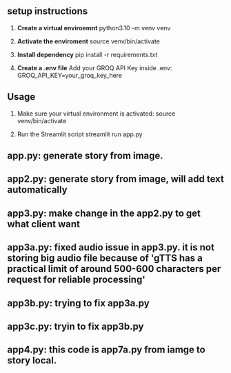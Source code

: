 ## setup instructions

1. **Create a virtual enviroemnt**
python3.10 -m venv venv

2. **Activate the enviroment**
source venv/bin/activate

3. **Install dependency**
pip install -r requirements.txt

4. **Create a .env file** 
Add your GROQ API Key inside .env:
GROQ_API_KEY=your_groq_key_here


## Usage
1. Make sure your virtual environment is activated:
source venv/bin/activate

2. Run the Streamlit script
streamlit run app.py


## app.py: generate story from image.
## app2.py: generate story from image, will add text automatically
## app3.py: make change in the app2.py to get what client want
## app3a.py: fixed audio issue in app3.py. it is not storing big audio file because of 'gTTS has a practical limit of around 500-600    characters per request for reliable processing'
## app3b.py: trying to fix app3a.py
## app3c.py: tryin to fix app3b.py
## app4.py: this code is app7a.py from iamge to story local.